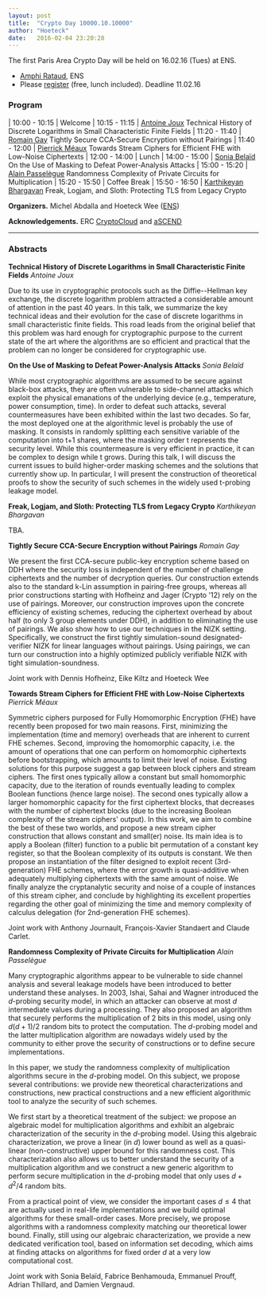 ```yaml
---
layout: post
title:  "Crypto Day 10000.10.10000"
author: "Hoeteck"
date:   2016-02-04 23:20:28
---
```


The first Paris Area Crypto Day will be held on 16.02.16 (Tues) at
ENS.

* [Amphi Rataud](https://www.di.ens.fr/AccesDI.html.fr), ENS
* Please [register](https://docs.google.com/forms/d/1VkvweWTJN8s1s6CH_1PGq5NlDcNYGvpziEmRW-jkb1E/viewform) (free, lunch included). Deadline 11.02.16

### Program

| 10:00&nbsp;-&nbsp;10:15 | Welcome
| 10:15 - 11:15 | [Antoine Joux](#AJ) Technical History of Discrete Logarithms in Small Characteristic Finite Fields
| 11:20 - 11:40 | [Romain Gay](#RJ) Tightly Secure CCA-Secure Encryption without Pairings 
| 11:40 - 12:00 | [Pierrick Méaux](#PM) Towards Stream Ciphers for Efficient FHE with Low-Noise Ciphertexts
| 12:00 - 14:00 | Lunch 
| 14:00 - 15:00 | [Sonia Belaïd](#SB) On the Use of Masking to Defeat Power-Analysis Attacks
| 15:00 - 15:20 | [Alain Passelègue](#AP) Randomness Complexity of Private Circuits for Multiplication
| 15:20 - 15:50 | Coffee Break
| 15:50 - 16:50 | [Karthikeyan Bhargavan](#KB) Freak, Logjam, and Sloth: Protecting TLS from Legacy Crypto

**Organizers.** Michel Abdalla and Hoeteck Wee ([ENS](https://crypto.di.ens.fr/web2py))

**Acknowledgements.** ERC [CryptoCloud](http://www.di.ens.fr/~pointche/CryptoCloud/) and [aSCEND](http://cordis.europa.eu/project/rcn/193658_en.html)


----------------

### Abstracts

**<a name="AJ"></a>Technical History of Discrete Logarithms in Small Characteristic Finite Fields**
*Antoine Joux*

Due to its use in cryptographic protocols such as the Diffie--Hellman
key exchange, the discrete logarithm problem attracted a considerable
amount of attention in the past 40 years. In this talk, we summarize
the key technical ideas and their evolution for the case of discrete
logarithms in small characteristic finite fields. This road leads from
the original belief that this problem was hard enough for
cryptographic purpose to the current state of the art where the
algorithms are so efficient and practical that the problem can no
longer be considered for cryptographic use.

**<a name="SB"></a>On the Use of Masking to Defeat Power-Analysis Attacks**
*Sonia Belaïd*

While most cryptographic algorithms are assumed to be secure against
black-box attacks, they are often vulnerable to side-channel attacks
which exploit the physical emanations of the underlying device (e.g.,
temperature, power consumption, time). In order to defeat such
attacks, several countermeasures have been exhibited within the last
two decades. So far, the most deployed one at the algorithmic level is
probably the use of masking. It consists in randomly splitting each
sensitive variable of the computation into t+1 shares, where the
masking order t represents the security level. While this
countermeasure is very efficient in practice, it can be complex to
design while t grows. During this talk, I will discuss the current
issues to build higher-order masking schemes and the solutions that
currently show up. In particular, I will present the construction of
theoretical proofs to show the security of such schemes in the widely
used t-probing leakage model.

**<a name="KB"></a>Freak, Logjam, and Sloth: Protecting TLS from Legacy Crypto**
*Karthikeyan Bhargavan*

TBA.

**<a name="KB"></a>Tightly Secure CCA-Secure Encryption without Pairings**
*Romain Gay*

We present the first CCA-secure public-key encryption scheme based on
DDH where the security loss is independent of the number of challenge
ciphertexts and the number of decryption queries. Our construction
extends also to the standard k-Lin assumption in pairing-free groups,
whereas all prior constructions starting with Hofheinz and Jager
(Crypto '12) rely on the use of pairings. Moreover, our construction
improves upon the concrete efficiency of existing schemes, reducing
the ciphertext overhead by about half (to only 3 group elements under
DDH), in addition to eliminating the use of pairings. We also show how
to use our techniques in the NIZK setting. Specifically, we construct
the first tightly simulation-sound designated-verifier NIZK for linear
languages without pairings. Using pairings, we can turn our
construction into a highly optimized publicly verifiable NIZK with
tight simulation-soundness.

Joint work with Dennis Hofheinz, Eike Kiltz and Hoeteck Wee

**<a name="KB"></a>Towards Stream Ciphers for Efficient FHE with Low-Noise Ciphertexts**
*Pierrick Méaux*

Symmetric ciphers purposed for Fully Homomorphic Encryption (FHE) have
recently been proposed for two main reasons. First, minimizing the
implementation (time and memory) overheads that are inherent to
current FHE schemes. Second, improving the homomorphic capacity,
i.e. the amount of operations that one can perform on homomorphic
ciphertexts before bootstrapping, which amounts to limit their level
of noise.  Existing solutions for this purpose suggest a gap between
block ciphers and stream ciphers. The first ones typically allow a
constant but small homomorphic capacity, due to the iteration of
rounds eventually leading to complex Boolean functions (hence large
noise). The second ones typically allow a larger homomorphic capacity
for the first ciphertext blocks, that decreases with the number of
ciphertext blocks (due to the increasing Boolean complexity of the
stream ciphers' output).  In this work, we aim to combine the best of
these two worlds, and propose a new stream cipher construction that
allows constant and small(er) noise. Its main idea is to apply a
Boolean (filter) function to a public bit permutation of a constant
key register, so that the Boolean complexity of its outputs is
constant.  We then propose an instantiation of the filter designed to
exploit recent (3rd-generation) FHE schemes, where the error growth is
quasi-additive when adequately multiplying ciphertexts with the same
amount of noise.  We finally analyze the cryptanalytic security and
noise of a couple of instances of this stream cipher, and conclude by
highlighting its excellent properties regarding the other goal of
minimizing the time and memory complexity of calculus delegation (for
2nd-generation FHE schemes).

Joint work with Anthony Journault, François-Xavier Standaert and Claude Carlet.

**<a name="AP"></a>Randomness Complexity of Private Circuits for Multiplication**
*Alain Passelègue*

Many cryptographic algorithms appear to be vulnerable to side channel
analysis and several leakage models have been introduced to better
understand these analyses. In 2003, Ishai, Sahai and Wagner introduced
the $d$-probing security model, in which an attacker can observe at
most $d$ intermediate values during a processing. They also proposed
an algorithm that securely performs the multiplication of 2 bits in
this model, using only $d(d+1)/2$ random bits to protect the
computation.  The $d$-probing model and the latter multiplication
algorithm are nowadays widely used by the community to either prove
the security of constructions or to define secure implementations.

In this paper, we study the randomness complexity of multiplication
algorithms secure in the $d$-probing model. On this subject, we
propose several contributions: we provide new theoretical
characterizations and constructions, new practical constructions and a
new efficient algorithmic tool to analyze the security of such
schemes.

We first start by a theoretical treatment of the subject: we propose
an algebraic model for multiplication algorithms and exhibit an
algebraic characterization of the security in the $d$-probing
model. Using this algebraic characterization, we prove a linear (in
$d$) lower bound as well as a quasi-linear (non-constructive) upper
bound for this randomness cost.  This characterization also allows us
to better understand the security of a multiplication algorithm and we
construct a new generic algorithm to perform secure multiplication in
the $d$-probing model that only uses $d + d^2/4$ random bits.

From a practical point of view, we consider the important cases $d \le
4$ that are actually used in real-life implementations and we build
optimal algorithms for these small-order cases. More precisely, we
propose algorithms with a randomness complexity matching our
theoretical lower bound. Finally, still using our algebraic
characterization, we provide a new dedicated verification tool, based
on information set decoding, which aims at finding attacks on
algorithms for fixed order $d$ at a very low computational cost.

Joint work with Sonia Belaïd, Fabrice Benhamouda, Emmanuel Prouff, Adrian Thillard, and Damien Vergnaud.
